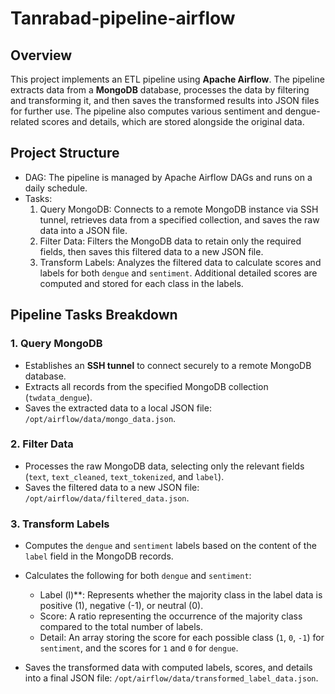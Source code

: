 # Tanrabad-pipeline-airflow

## Overview
This project implements an ETL pipeline using **Apache Airflow**. The pipeline extracts data from a **MongoDB** database, processes the data by filtering and transforming it, and then saves the transformed results into JSON files for further use. The pipeline also computes various sentiment and dengue-related scores and details, which are stored alongside the original data.

## Project Structure

- DAG: The pipeline is managed by Apache Airflow DAGs and runs on a daily schedule.
- Tasks:
  1. Query MongoDB: Connects to a remote MongoDB instance via SSH tunnel, retrieves data from a specified collection, and saves the raw data into a JSON file.
  2. Filter Data: Filters the MongoDB data to retain only the required fields, then saves this filtered data to a new JSON file.
  3. Transform Labels: Analyzes the filtered data to calculate scores and labels for both `dengue` and `sentiment`. Additional detailed scores are computed and stored for each class in the labels.

## Pipeline Tasks Breakdown

### 1. Query MongoDB
- Establishes an **SSH tunnel** to connect securely to a remote MongoDB database.
- Extracts all records from the specified MongoDB collection (`twdata_dengue`).
- Saves the extracted data to a local JSON file: `/opt/airflow/data/mongo_data.json`.

### 2. Filter Data
- Processes the raw MongoDB data, selecting only the relevant fields (`text`, `text_cleaned`, `text_tokenized`, and `label`).
- Saves the filtered data to a new JSON file: `/opt/airflow/data/filtered_data.json`.

### 3. Transform Labels
- Computes the `dengue` and `sentiment` labels based on the content of the `label` field in the MongoDB records.
- Calculates the following for both `dengue` and `sentiment`:
  - Label (l)**: Represents whether the majority class in the label data is positive (1), negative (-1), or neutral (0).
  - Score: A ratio representing the occurrence of the majority class compared to the total number of labels.
  - Detail: An array storing the score for each possible class (`1`, `0`, `-1`) for `sentiment`, and the scores for `1` and `0` for `dengue`.
  
- Saves the transformed data with computed labels, scores, and details into a final JSON file: `/opt/airflow/data/transformed_label_data.json`.
